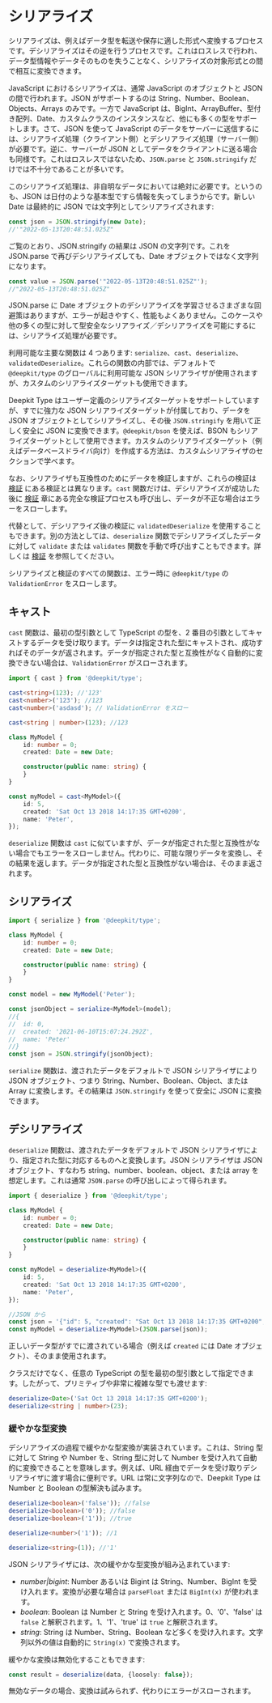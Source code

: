 # シリアライズ

シリアライズは、例えばデータ型を転送や保存に適した形式へ変換するプロセスです。デシリアライズはその逆を行うプロセスです。これはロスレスで行われ、データ型情報やデータそのものを失うことなく、シリアライズの対象形式との間で相互に変換できます。

JavaScript におけるシリアライズは、通常 JavaScript のオブジェクトと JSON の間で行われます。JSON がサポートするのは String、Number、Boolean、Objects、Arrays のみです。一方で JavaScript は、BigInt、ArrayBuffer、型付き配列、Date、カスタムクラスのインスタンスなど、他にも多くの型をサポートします。さて、JSON を使って JavaScript のデータをサーバーに送信するには、シリアライズ処理（クライアント側）とデシリアライズ処理（サーバー側）が必要です。逆に、サーバーが JSON としてデータをクライアントに送る場合も同様です。これはロスレスではないため、`JSON.parse` と `JSON.stringify` だけでは不十分であることが多いです。

このシリアライズ処理は、非自明なデータにおいては絶対に必要です。というのも、JSON は日付のような基本型ですら情報を失ってしまうからです。新しい Date は最終的に JSON では文字列としてシリアライズされます:

```typescript
const json = JSON.stringify(new Date);
//'"2022-05-13T20:48:51.025Z"
```

ご覧のとおり、JSON.stringify の結果は JSON の文字列です。これを JSON.parse で再びデシリアライズしても、Date オブジェクトではなく文字列になります。

```typescript
const value = JSON.parse('"2022-05-13T20:48:51.025Z"');
//"2022-05-13T20:48:51.025Z"
```

JSON.parse に Date オブジェクトのデシリアライズを学習させるさまざまな回避策はありますが、エラーが起きやすく、性能もよくありません。このケースや他の多くの型に対して型安全なシリアライズ／デシリアライズを可能にするには、シリアライズ処理が必要です。

利用可能な主要な関数は 4 つあります: `serialize`、`cast`、`deserialize`、`validatedDeserialize`。これらの関数の内部では、デフォルトで `@deepkit/type` のグローバルに利用可能な JSON シリアライザが使用されますが、カスタムのシリアライズターゲットも使用できます。

Deepkit Type はユーザー定義のシリアライズターゲットをサポートしていますが、すでに強力な JSON シリアライズターゲットが付属しており、データを JSON オブジェクトとしてシリアライズし、その後 `JSON.stringify` を用いて正しく安全に JSON に変換できます。`@deepkit/bson` を使えば、BSON もシリアライズターゲットとして使用できます。カスタムのシリアライズターゲット（例えばデータベースドライバ向け）を作成する方法は、カスタムシリアライザのセクションで学べます。

なお、シリアライザも互換性のためにデータを検証しますが、これらの検証は [検証](validation.md) にある検証とは異なります。`cast` 関数だけは、デシリアライズが成功した後に [検証](validation.md) 章にある完全な検証プロセスも呼び出し、データが不正な場合はエラーをスローします。

代替として、デシリアライズ後の検証に `validatedDeserialize` を使用することもできます。別の方法としては、`deserialize` 関数でデシリアライズしたデータに対して `validate` または `validates` 関数を手動で呼び出すこともできます。詳しくは [検証](validation.md) を参照してください。

シリアライズと検証のすべての関数は、エラー時に `@deepkit/type` の `ValidationError` をスローします。

## キャスト

`cast` 関数は、最初の型引数として TypeScript の型を、2 番目の引数としてキャストするデータを受け取ります。データは指定された型にキャストされ、成功すればそのデータが返されます。データが指定された型と互換性がなく自動的に変換できない場合は、`ValidationError` がスローされます。

```typescript
import { cast } from '@deepkit/type';

cast<string>(123); //'123'
cast<number>('123'); //123
cast<number>('asdasd'); // ValidationError をスロー

cast<string | number>(123); //123
```

```typescript
class MyModel {
    id: number = 0;
    created: Date = new Date;

    constructor(public name: string) {
    }
}

const myModel = cast<MyModel>({
    id: 5,
    created: 'Sat Oct 13 2018 14:17:35 GMT+0200',
    name: 'Peter',
});
```

`deserialize` 関数は `cast` に似ていますが、データが指定された型と互換性がない場合でもエラーをスローしません。代わりに、可能な限りデータを変換し、その結果を返します。データが指定された型と互換性がない場合は、そのまま返されます。

## シリアライズ

```typescript
import { serialize } from '@deepkit/type';

class MyModel {
    id: number = 0;
    created: Date = new Date;

    constructor(public name: string) {
    }
}

const model = new MyModel('Peter');

const jsonObject = serialize<MyModel>(model);
//{
//  id: 0,
//  created: '2021-06-10T15:07:24.292Z',
//  name: 'Peter'
//}
const json = JSON.stringify(jsonObject);
```

`serialize` 関数は、渡されたデータをデフォルトで JSON シリアライザにより JSON オブジェクト、つまり String、Number、Boolean、Object、または Array に変換します。その結果は `JSON.stringify` を使って安全に JSON に変換できます。

## デシリアライズ

`deserialize` 関数は、渡されたデータをデフォルトで JSON シリアライザにより、指定された型に対応するものへと変換します。JSON シリアライザは JSON オブジェクト、すなわち string、number、boolean、object、または array を想定します。これは通常 `JSON.parse` の呼び出しによって得られます。

```typescript
import { deserialize } from '@deepkit/type';

class MyModel {
    id: number = 0;
    created: Date = new Date;

    constructor(public name: string) {
    }
}

const myModel = deserialize<MyModel>({
    id: 5,
    created: 'Sat Oct 13 2018 14:17:35 GMT+0200',
    name: 'Peter',
});

//JSON から
const json = '{"id": 5, "created": "Sat Oct 13 2018 14:17:35 GMT+0200", "name": "Peter"}';
const myModel = deserialize<MyModel>(JSON.parse(json));
```

正しいデータ型がすでに渡されている場合（例えば `created` には Date オブジェクト）、そのまま使用されます。

クラスだけでなく、任意の TypeScript の型を最初の型引数として指定できます。したがって、プリミティブや非常に複雑な型でも渡せます:

```typescript
deserialize<Date>('Sat Oct 13 2018 14:17:35 GMT+0200');
deserialize<string | number>(23);
```

<a name="loosely-convertion"></a>
### 緩やかな型変換

デシリアライズの過程で緩やかな型変換が実装されています。これは、String 型に対して String や Number を、String 型に対して Number を受け入れて自動的に変換できることを意味します。例えば、URL 経由でデータを受け取りデシリアライザに渡す場合に便利です。URL は常に文字列なので、Deepkit Type は Number と Boolean の型解決も試みます。

```typescript
deserialize<boolean>('false')); //false
deserialize<boolean>('0')); //false
deserialize<boolean>('1')); //true

deserialize<number>('1')); //1

deserialize<string>(1)); //'1'
```

JSON シリアライザには、次の緩やかな型変換が組み込まれています:

* *number|bigint*: Number あるいは Bigint は String、Number、BigInt を受け入れます。変換が必要な場合は `parseFloat` または `BigInt(x)` が使われます。
* *boolean*: Boolean は Number と String を受け入れます。0、'0'、'false' は `false` と解釈されます。1、'1'、'true' は `true` と解釈されます。
* *string*: String は Number、String、Boolean など多くを受け入れます。文字列以外の値は自動的に `String(x)` で変換されます。

緩やかな変換は無効化することもできます:

```typescript
const result = deserialize(data, {loosely: false});
```

無効なデータの場合、変換は試みられず、代わりにエラーがスローされます。